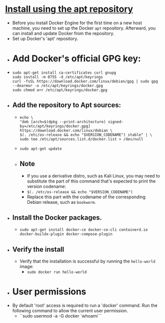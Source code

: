 # [Install using the apt repository](#install-using-the-repository)
- Before you install Docker Engine for the first time on a new host machine, you need to set up the Docker `apt` repository. Afterward, you can install and update Docker from the repository.
- Set up Docker's 'apt' repository.
- # Add Docker's official GPG key:
- ```
  sudo apt-get install ca-certificates curl gnupg
  sudo install -m 0755 -d /etc/apt/keyrings
  curl -fsSL https://download.docker.com/linux/debian/gpg | sudo gpg --dearmor -o /etc/apt/keyrings/docker.gpg
  sudo chmod a+r /etc/apt/keyrings/docker.gpg
  ```
- ## Add the repository to Apt sources:
	- ```
	  echo \
	  "deb [arch=$(dpkg --print-architecture) signed-by=/etc/apt/keyrings/docker.gpg] https://download.docker.com/linux/debian \
	  $(. /etc/os-release && echo "$VERSION_CODENAME") stable" | \
	  sudo tee /etc/apt/sources.list.d/docker.list > /dev/null
	  ```
	- `sudo apt-get update`
	- ## **Note**
		- If you use a derivative distro, such as Kali Linux, you may need to substitute the part of this command that's expected to print the version codename:
		- `$(. /etc/os-release && echo "$VERSION_CODENAME")`
		- Replace this part with the codename of the corresponding Debian release, such as `bookworm`.
- ## Install the Docker packages.
	- `sudo apt-get install docker-ce docker-ce-cli containerd.io docker-buildx-plugin docker-compose-plugin`
- ## Verify the install
	- Verify that the installation is successful by running the `hello-world` image:
		- `sudo docker run hello-world`
- # User permissions
- By default 'root' access is required to run a 'docker' command.  Run the following command to allow the current user permission.
	- ``sudo usermod -a -G docker `whoami```